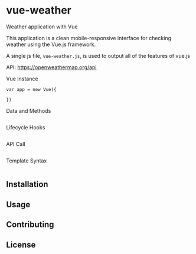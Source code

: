 # vue-weather

Weather application with Vue

This application is a clean mobile-responsive interface for checking weather using the Vue.js framework.

A single js file, ```vue-weather.js```, is used to output all of the features of vue.js 

API: https://openweathermap.org/api

Vue Instance
```
var app = new Vue({

})    
```

Data and Methods
```

```

Lifecycle Hooks
```

```

API Call
```

```

Template Syntax
```

```


## Installation


## Usage


## Contributing


## License